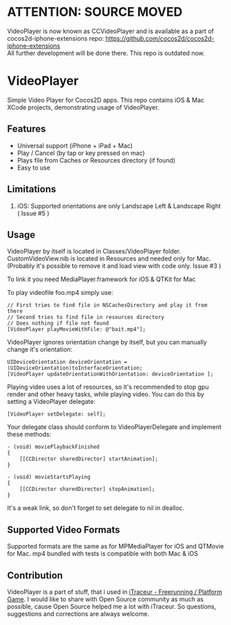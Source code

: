 ATTENTION: SOURCE MOVED
=================
VideoPlayer is now known as CCVideoPlayer and is available as a part of cocos2d-iphone-extensions repo: https://github.com/cocos2d/cocos2d-iphone-extensions   
All further development will be done there. This repo is outdated now.

VideoPlayer
==================

Simple Video Player for Cocos2D apps.
This repo contains iOS & Mac XCode projects, demonstrating usage of VideoPlayer.


Features
-------------

   * Universal support (iPhone + iPad + Mac)
   * Play / Cancel (by tap or key pressed on mac)
   * Plays file from Caches or Resources directory (if found)
   * Easy to use


Limitations
---------------

1. iOS: Supported orientations are only Landscape Left & Landscape Right ( Issue #5 )


Usage
-----------------------

VideoPlayer by itself is located in Classes/VideoPlayer folder.
CustomVideoView.nib is located in Resources and needed only for Mac. (Probably it's possible to remove it and load view with code only. Issue #3 )

To link it you need MediaPlayer.framework for iOS & QTKit for Mac

To play videofile foo.mp4 simply use:

	// First tries to find file in NSCachesDirectory and play it from there
	// Second tries to find file in resources directory
	// Does nothing if file not found 
    [VideoPlayer playMovieWithFile: @"bait.mp4"];

VideoPlayer ignores orientation change by itself, but you can manually change it's orientation:

    UIDeviceOrientation deviceOrientation = (UIDeviceOrientation)toInterfaceOrientation;
    [VideoPlayer updateOrientationWithOrientation: deviceOrientation ];

Playing video uses a lot of resources, so it's recommended to stop gpu render and other heavy tasks, while playing video.
You can do this by setting a VideoPlayer delegate:

    [VideoPlayer setDelegate: self]; 

Your delegate class should conform to VideoPlayerDelegate and implement these methods:

    - (void) moviePlaybackFinished
    {
        [[CCDirector sharedDirector] startAnimation];
    }

    - (void) movieStartsPlaying
    {
        [[CCDirector sharedDirector] stopAnimation];
    }

It's a weak link, so don't forget to set delegate to nil in dealloc.


Supported Video Formats
----------------------------

Supported formats are the same as for MPMediaPlayer for iOS and QTMovie for Mac.
mp4 bundled with tests is compatible with both Mac & iOS


Contribution
-----------------------------
VideoPlayer is a part of stuff, that i used in [iTraceur - Freerunning / Platform Game][iTraceurLink].
I would like to share with Open Source community as much as possible, cause Open Source helped me a lot with iTraceur.
So questions, suggestions and corrections are always welcome.

[iTraceurLink]: http://itunes.apple.com/us/app/itraceur-parkour-freerunning/id374163905?mt=8& "iTraceur App Store Link"

